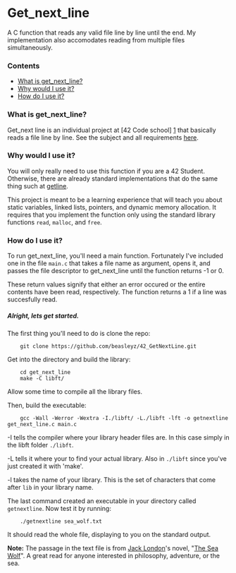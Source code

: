 # Get_next_line

A C function that reads any valid file line by line until the end. My implementation also accomodates reading from multiple files simultaneously.

### Contents
* [What is get_next_line?](#what-is-get_next_line)
* [Why would I use it?](#why-would-i-use-it)
* [How do I use it?](#how-do-i-use-it)

### What is get_next_line?

Get_next line is an individual project at [42 Code school] [1] that basically reads a file line by line. See the subject and all requirements [here][2].

### Why would I use it?

You will only really need to use this function if you are a 42 Student. Otherwise, there are already standard implementations that do the same thing such at [getline][3].

This project is meant to be a learning experience that will teach you about static variables, linked lists, pointers, and dynamic memory allocation. It requires that you implement the function only using the standard library functions `read`, `malloc`, and `free`.

### How do I use it?

To run get_next_line, you'll need a main function. Fortunately I've included one in the file `main.c` that takes a file name as argument, opens it, and passes the file descriptor to get_next_line until the function returns -1 or 0. 

These return values signify that either an error occured or the entire contents have been read, respectively. The function returns a 1 if a line was succesfully read.

##### Alright, lets get started.

The first thing you'll need to do is clone the repo:

		git clone https://github.com/beasleyz/42_GetNextLine.git

Get into the directory and build the library:

		cd get_next_line
		make -C libft/

Allow some time to compile all the library files.

Then, build the executable:

		gcc -Wall -Werror -Wextra -I./libft/ -L./libft -lft -o getnextline get_next_line.c main.c

-I tells the compiler where your library header files are. In this case simply in the libft folder `./libft`.

-L tells it where your to find your actual library. Also in `./libft` since you've just created it with 'make'.

-l takes the name of your library. This is the set of characters that come after `lib` in your library name.

The last command created an executable in your directory called `getnextline`. Now test it by running:

		./getnextline sea_wolf.txt

It should read the whole file, displaying to you on the standard output.

**Note:** The passage in the text file is from [Jack London][4]'s novel, "[The Sea Wolf][5]". A great read for anyone interested in philosophy, adventure, or the sea.




[1]: http://42.us.org "42 USA"
[2]: https://github.com/beasleyz/42_GetNextLine/blob/master/get_next_line.en.pdf "get_next_line PDF"
[3]: http://man7.org/linux/man-pages/man3/getdelim.3.html
[4]: https://en.wikipedia.org/wiki/Jack_London
[5]: https://www.amazon.com/Sea-Wolf-Dover-Thrift-Editions/dp/0486411087/ref=sr_1_1?s=books&ie=UTF8&qid=1485854084&sr=1-1&keywords=The+Sea+Wolf
